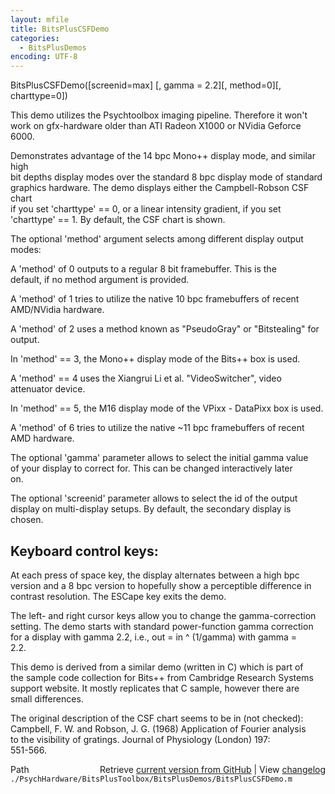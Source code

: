 ```yaml
---
layout: mfile
title: BitsPlusCSFDemo
categories:
  - BitsPlusDemos
encoding: UTF-8
---
```


BitsPlusCSFDemo([screenid=max] [, gamma = 2.2][, method=0][, charttype=0])  

This demo utilizes the Psychtoolbox imaging pipeline. Therefore it won't  
work on gfx-hardware older than ATI Radeon X1000 or NVidia Geforce 6000.  

Demonstrates advantage of the 14 bpc Mono++ display mode, and similar high  
bit depths display modes over the standard 8 bpc display mode of standard  
graphics hardware. The demo displays either the Campbell-Robson CSF chart  
if you set 'charttype' == 0, or a linear intensity gradient, if you set  
'charttype' == 1. By default, the CSF chart is shown.  

The optional 'method' argument selects among different display output  
modes:  

A 'method' of 0 outputs to a regular 8 bit framebuffer. This is the  
default, if no method argument is provided.  

A 'method' of 1 tries to utilize the native 10 bpc framebuffers of recent  
AMD/NVidia hardware.  

A 'method' of 2 uses a method known as "PseudoGray" or "Bitstealing" for  
output.  

In 'method' == 3, the Mono++ display mode of the Bits++ box is used.  

A 'method' == 4 uses the Xiangrui Li et al. "VideoSwitcher", video  
attenuator device.  

In 'method' == 5, the M16 display mode of the VPixx - DataPixx box is used.  

A 'method' of 6 tries to utilize the native ~11 bpc framebuffers of recent  
AMD hardware.  

The optional 'gamma' parameter allows to select the initial gamma value  
of your display to correct for. This can be changed interactively later  
on.  

The optional 'screenid' parameter allows to select the id of the output  
display on multi-display setups. By default, the secondary display is  
chosen.  

Keyboard control keys:  
----------------------  

At each press of space key, the display alternates between a high bpc  
version and a 8 bpc version to hopefully show a perceptible difference in  
contrast resolution. The ESCape key exits the demo.  

The left- and right cursor keys allow you to change the gamma-correction  
setting. The demo starts with standard power-function gamma correction  
for a display with gamma 2.2, i.e., out = in ^ (1/gamma) with gamma =  
2\.2.  

This demo is derived from a similar demo (written in C) which is part of  
the sample code collection for Bits++ from Cambridge Research Systems  
support website. It mostly replicates that C sample, however there are  
small differences.  

The original description of the CSF chart seems to be in (not checked):  
Campbell, F. W. and Robson, J. G. (1968) Application of Fourier analysis  
to the visibility of gratings. Journal of Physiology (London) 197:  
551-566.  




<div class="code_header" style="text-align:right;">
  <span style="float:left;">Path&nbsp;&nbsp;</span> <span class="counter">Retrieve <a href=
  "https://raw.github.com/Psychtoolbox-3/Psychtoolbox-3/beta/./PsychHardware/BitsPlusToolbox/BitsPlusDemos/BitsPlusCSFDemo.m">current version from GitHub</a> | View <a href=
  "https://github.com/Psychtoolbox-3/Psychtoolbox-3/commits/beta/./PsychHardware/BitsPlusToolbox/BitsPlusDemos/BitsPlusCSFDemo.m">changelog</a></span>
</div>
<div class="code">
  <code>./PsychHardware/BitsPlusToolbox/BitsPlusDemos/BitsPlusCSFDemo.m</code>
</div>
